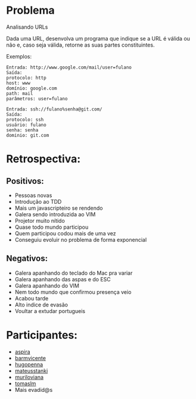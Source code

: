 Problema
========
Analisando URLs

Dada uma URL, desenvolva um programa que indique se a URL é válida ou não e, caso seja válida, retorne as suas partes constituintes.

Exemplos:

    Entrada: http://www.google.com/mail/user=fulano
    Saída:
    protocolo: http
    host: www
    domínio: google.com
    path: mail
    parâmetros: user=fulano

    Entrada: ssh://fulano%senha@git.com/
    Saída:
    protocolo: ssh
    usuário: fulano
    senha: senha
    dominio: git.com


Retrospectiva:
==============

Positivos:
----------
- Pessoas novas
- Introdução ao TDD
- Mais um javascripteiro se rendendo
- Galera sendo introduzida ao VIM
- Projetor muito nítido
- Quase todo mundo participou
- Quem participou codou mais de uma vez
- Conseguiu evoluir no problema de forma exponencial

Negativos:
----------
- Galera apanhando do teclado do Mac pra variar
- Galera apanhando das aspas e do ESC
- Galera apanhando do VIM
- Nem todo mundo que confirmou presença veio
- Acabou tarde
- Alto indice de evasão
- Voultar a extudar portugueis

Participantes:
==============

* [aspira]()
* [barmvicente](https://github.com/barmvicente)
* [hugopenna](https://github.com/hugopenna)
* [mateusstanki](https://github.com/mateusstanki)
* [muriloviana](https://github.com/muriloviana)
* [tomaslm](https://github.com/tomaslm)
* Mais evadid@s

